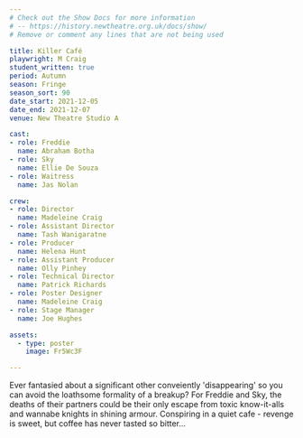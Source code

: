```yaml
---
# Check out the Show Docs for more information
# -- https://history.newtheatre.org.uk/docs/show/
# Remove or comment any lines that are not being used

title: Killer Café
playwright: M Craig
student_written: true
period: Autumn
season: Fringe
season_sort: 90
date_start: 2021-12-05
date_end: 2021-12-07
venue: New Theatre Studio A

cast:
- role: Freddie
  name: Abraham Botha
- role: Sky
  name: Ellie De Souza
- role: Waitress
  name: Jas Nolan

crew:
- role: Director
  name: Madeleine Craig
- role: Assistant Director 
  name: Tash Wanigaratne
- role: Producer
  name: Helena Hunt
- role: Assistant Producer
  name: Olly Pinhey
- role: Technical Director 
  name: Patrick Richards
- role: Poster Designer 
  name: Madeleine Craig
- role: Stage Manager 
  name: Joe Hughes

assets:
  - type: poster
    image: Fr5Wc3F

---
```


Ever fantasied about a significant other conveiently 'disappearing' so you can avoid the loathsome formality of a breakup? For Freddie and Sky, the deaths of their partners could be their only escape from toxic know-it-alls and wannabe knights in shining armour. Conspiring in a quiet cafe - revenge is sweet, but coffee has never tasted so bitter...

